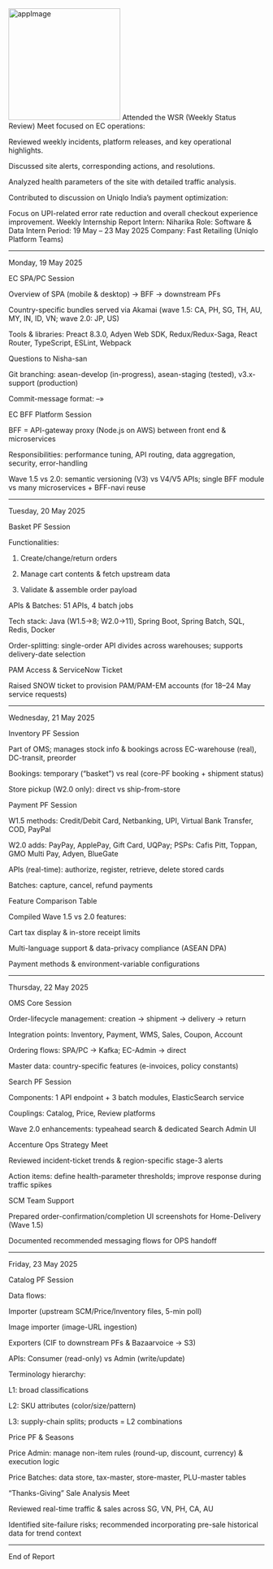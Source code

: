<img width="220" alt="appImage" src="https://github.com/NIHARIKACHAUDHARY20/Dice_Roller_App/assets/124075156/a5258244-7331-4733-a822-675056d3a4d5">
Attended the WSR (Weekly Status Review) Meet focused on EC operations:

Reviewed weekly incidents, platform releases, and key operational highlights.

Discussed site alerts, corresponding actions, and resolutions.

Analyzed health parameters of the site with detailed traffic analysis.

Contributed to discussion on Uniqlo India’s payment optimization:

Focus on UPI-related error rate reduction and overall checkout experience improvement.
Weekly Internship Report
Intern: Niharika
Role: Software & Data Intern
Period: 19 May – 23 May 2025
Company: Fast Retailing (Uniqlo Platform Teams)


---

Monday, 19 May 2025

EC SPA/PC Session

Overview of SPA (mobile & desktop) → BFF → downstream PFs

Country-specific bundles served via Akamai (wave 1.5: CA, PH, SG, TH, AU, MY, IN, ID, VN; wave 2.0: JP, US)

Tools & libraries: Preact 8.3.0, Adyen Web SDK, Redux/Redux-Saga, React Router, TypeScript, ESLint, Webpack


Questions to Nisha-san

Git branching: asean-develop (in-progress), asean-staging (tested), v3.x-support (production)

Commit-message format: <ticket-no>–<ticket title>»<brief desc>


EC BFF Platform Session

BFF = API-gateway proxy (Node.js on AWS) between front end & microservices

Responsibilities: performance tuning, API routing, data aggregation, security, error-handling

Wave 1.5 vs 2.0: semantic versioning (V3) vs V4/V5 APIs; single BFF module vs many microservices + BFF-navi reuse




---

Tuesday, 20 May 2025

Basket PF Session

Functionalities:

1. Create/change/return orders


2. Manage cart contents & fetch upstream data


3. Validate & assemble order payload



APIs & Batches: 51 APIs, 4 batch jobs

Tech stack: Java (W1.5→8; W2.0→11), Spring Boot, Spring Batch, SQL, Redis, Docker

Order-splitting: single-order API divides across warehouses; supports delivery-date selection


PAM Access & ServiceNow Ticket

Raised SNOW ticket to provision PAM/PAM-EM accounts (for 18–24 May service requests)




---

Wednesday, 21 May 2025

Inventory PF Session

Part of OMS; manages stock info & bookings across EC-warehouse (real), DC-transit, preorder

Bookings: temporary (“basket”) vs real (core-PF booking + shipment status)

Store pickup (W2.0 only): direct vs ship-from-store


Payment PF Session

W1.5 methods: Credit/Debit Card, Netbanking, UPI, Virtual Bank Transfer, COD, PayPal

W2.0 adds: PayPay, ApplePay, Gift Card, UQPay; PSPs: Cafis Pitt, Toppan, GMO Multi Pay, Adyen, BlueGate

APIs (real-time): authorize, register, retrieve, delete stored cards

Batches: capture, cancel, refund payments


Feature Comparison Table

Compiled Wave 1.5 vs 2.0 features:

Cart tax display & in-store receipt limits

Multi-language support & data-privacy compliance (ASEAN DPA)

Payment methods & environment-variable configurations





---

Thursday, 22 May 2025

OMS Core Session

Order-lifecycle management: creation → shipment → delivery → return

Integration points: Inventory, Payment, WMS, Sales, Coupon, Account

Ordering flows: SPA/PC → Kafka; EC-Admin → direct

Master data: country-specific features (e-invoices, policy constants)


Search PF Session

Components: 1 API endpoint + 3 batch modules, ElasticSearch service

Couplings: Catalog, Price, Review platforms

Wave 2.0 enhancements: typeahead search & dedicated Search Admin UI


Accenture Ops Strategy Meet

Reviewed incident-ticket trends & region-specific stage-3 alerts

Action items: define health-parameter thresholds; improve response during traffic spikes


SCM Team Support

Prepared order-confirmation/completion UI screenshots for Home-Delivery (Wave 1.5)

Documented recommended messaging flows for OPS handoff




---

Friday, 23 May 2025

Catalog PF Session

Data flows:

Importer (upstream SCM/Price/Inventory files, 5-min poll)

Image importer (image-URL ingestion)

Exporters (CIF to downstream PFs & Bazaarvoice → S3)


APIs: Consumer (read-only) vs Admin (write/update)

Terminology hierarchy:

L1: broad classifications

L2: SKU attributes (color/size/pattern)

L3: supply-chain splits; products = L2 combinations



Price PF & Seasons

Price Admin: manage non-item rules (round-up, discount, currency) & execution logic

Price Batches: data store, tax-master, store-master, PLU-master tables


“Thanks-Giving” Sale Analysis Meet

Reviewed real-time traffic & sales across SG, VN, PH, CA, AU

Identified site-failure risks; recommended incorporating pre-sale historical data for trend context




---

End of Report

